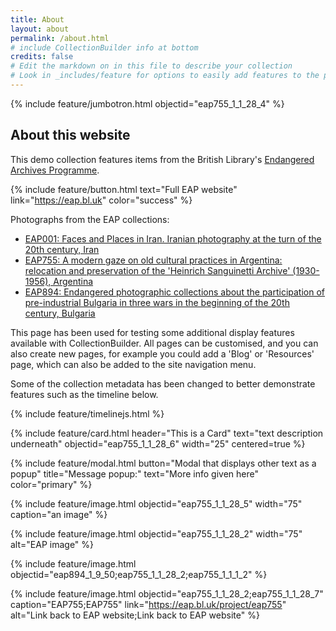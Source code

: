 ```yaml
---
title: About
layout: about
permalink: /about.html
# include CollectionBuilder info at bottom
credits: false
# Edit the markdown on in this file to describe your collection
# Look in _includes/feature for options to easily add features to the page
---
```


{% include feature/jumbotron.html objectid="eap755_1_1_28_4" %} 



## About this website

This demo collection features items from the British Library's [Endangered Archives Programme](https://eap.bl.uk).

{% include feature/button.html text="Full EAP website" link="https://eap.bl.uk" color="success" %}
 
Photographs from the EAP collections:

- [EAP001: Faces and Places in Iran. Iranian photography at the turn of the 20th century, Iran](https://eap.bl.uk/project/eap001)
- [EAP755: A modern gaze on old cultural practices in Argentina: relocation and preservation of the 'Heinrich Sanguinetti Archive' (1930-1956), Argentina](https://eap.bl.uk/project/eap755)
- [EAP894: Endangered photographic collections about the participation of pre-industrial Bulgaria in three wars in the beginning of the 20th century, Bulgaria](https://eap.bl.uk/project/eap894)

This page has been used for testing some additional display features available with CollectionBuilder. All pages can be customised, and you can also create new pages, for example you could add a 'Blog' or 'Resources' page, which can also be added to the site navigation menu.

Some of the collection metadata has been changed to better demonstrate features such as the timeline below. 

{% include feature/timelinejs.html %}

{% include feature/card.html header="This is a Card" text="text description underneath" objectid="eap755_1_1_28_6" width="25" centered=true %}

{% include feature/modal.html button="Modal that displays other text as a popup" title="Message popup:" text="More info given here" color="primary" %}

{% include feature/image.html objectid="eap755_1_1_28_5" width="75" caption="an image" %}


{% include feature/image.html objectid="eap755_1_1_28_2" width="75" alt="EAP image" %}

{% include feature/image.html objectid="eap894_1_9_50;eap755_1_1_28_2;eap755_1_1_1_2" %}

{% include feature/image.html objectid="eap755_1_1_28_2;eap755_1_1_28_7" caption="EAP755;EAP755" link="https://eap.bl.uk/project/eap755" alt="Link back to EAP website;Link back to EAP website" %}
